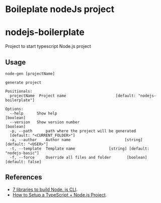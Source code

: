 Boileplate nodeJs project
=========================

# nodejs-boilerplate
Project to start typescript Node.js project

## Usage
```
node-gen [projectName]

generate project

Positionals:
  projectName  Project name                      [default: "nodejs-boilerplate"]

Options:
  --help      Show help                                            [boolean]
  --version   Show version number                                  [boolean]
  -p, --path      path where the project will be generated
  [default: "<CURRENT_FOLDER>"]
  -a, --author    Author name                        [string] [default: "<USER>"]
  -t, --template  Template name               [string] [default: "nodejs-basic"]
  -f, --force     Override all files and folder       [boolean] [default: false]
```

## References
- [7 libraries to build Node. js CLI](https://yvonnickfrin.dev/seven-libraries-to-build-nodejs-cli/).
- [How to Setup a TypeScript + Node.js Project](https://khalilstemmler.com/blogs/typescript/node-starter-project/).

